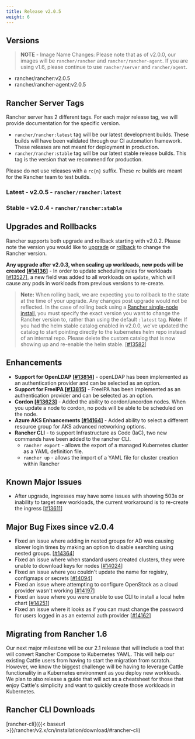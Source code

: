 ```yaml
---
title: Release v2.0.5
weight: 6
---
```


## Versions

> **NOTE** - Image Name Changes: Please note that as of v2.0.0, our images will be `rancher/rancher` and `rancher/rancher-agent`. If you are using v1.6, please continue to use `rancher/server` and `rancher/agent`. 

- rancher/rancher:v2.0.5
- rancher/rancher-agent:v2.0.5

## Rancher Server Tags

Rancher server has 2 different tags. For each major release tag, we will provide documentation for the specific version.

- `rancher/rancher:latest` tag will be our latest development builds. These builds will have been validated through our CI automation framework. These releases are not meant for deployment in production.
- `rancher/rancher:stable` tag will be our latest stable release builds. This tag is the version that we recommend for production.  

Please do not use releases with a `rc{n}` suffix. These `rc` builds are meant for the Rancher team to test builds.

### Latest - v2.0.5 - `rancher/rancher:latest`

### Stable - v2.0.4 - `rancher/rancher:stable`

## Upgrades and Rollbacks

Rancher supports both upgrade and rollback starting with v2.0.2.  Please note the version you would like to [upgrade](https://www.cnrancher.com/docs/rancher/v2.x/cn/upgrades/) or [rollback](https://www.cnrancher.com/docs/rancher/v2.x/cn/backups-and-restoration/restorations/) to change the Rancher version.

**Any upgrade after v2.0.3, when scaling up workloads, new pods will be created [[#14136](https://github.com/rancher/rancher/issues/14136)]** - In order to update scheduling rules for workloads [[#13527](https://github.com/rancher/rancher/issues/13527)], a new field was added to all workloads on `update`, which will cause any pods in workloads from previous versions to re-create.
> **Note:** When rolling back, we are expecting you to rollback to the state at the time of your upgrade. Any changes post upgrade would not be reflected. In the case of rolling back using a [Rancher single-node install](https://www.cnrancher.com/docs/rancher/v2.x/cn/installation/server-installation/single-node-install/), you must specify the exact version you want to change the Rancher version to, rather than using the default `:latest` tag.
> **Note:** If you had the helm stable catalog enabled in v2.0.0, we've updated the catalog to start pointing directly to the kubernetes helm repo instead of an internal repo. Please delete the custom catalog that is now showing up and re-enable the helm stable. [[#13582](https://github.com/rancher/rancher/issues/13582)]

## Enhancements

- **Support for OpenLDAP [[#13814](https://github.com/rancher/rancher/issues/13814)]** - openLDAP has been implemented as an authentication provider and can be selected as an option.
- **Support for FreeIPA [[#13815](https://github.com/rancher/rancher/issues/13815)]** - FreeIPA has been implemented as an authentication provider and can be selected as an option.
- **Cordon [[#13623](https://github.com/rancher/rancher/issues/13623)]** - Added the ability to cordon/uncordon nodes. When you update a node to cordon, no pods will be able to be scheduled on the node.
- **Azure AKS Enhancements  [[#14164](https://github.com/rancher/rancher/issues/14164)]** - Added ability to select a different resource group for AKS advanced networking options.
- **Rancher CLI** - to support Infrastructure as Code (IaC), two new commands have been added to the rancher CLI.
  - `rancher export` - allows the export of a managed Kubernetes cluster as a YAML definition file.
  - `rancher up` - allows the import of a YAML file for cluster creation within Rancher

## Known Major Issues

- After upgrade, ingresses may have some issues with showing 503s or inability to target new workloads, the current workaround is to re-create the ingress [[#13611](https://github.com/rancher/rancher/issues/13611)]

## Major Bug Fixes since v2.0.4

- Fixed an issue where adding in nested groups for AD was causing slower login times by making an option to disable searching using nested groups. [[#14364](https://github.com/rancher/rancher/issues/14364)]
- Fixed an issue where when standard users created clusters, they were unable to download keys for nodes [[#14024](https://github.com/rancher/rancher/issues/14024)]
- Fixed an issue where you couldn't update the name for registry, configmaps or secrets [[#14094](https://github.com/rancher/rancher/issues/14094)]
- Fixed an issue where attempting to configure OpenStack as a cloud provider wasn't working [[#14197](https://github.com/rancher/rancher/issues/14191)]
- Fixed an issue where you were unable to use CLI to install a local helm chart [[#14251](https://github.com/rancher/rancher/issues/14251)]
- Fixed an issue where it looks as if you can must change the password for users logged in as an external auth provider [[#14162](https://github.com/rancher/rancher/issues/14162)]

## Migrating from Rancher 1.6

Our next major milestone will be our 2.1 release that will include a tool that will convert Rancher Compose to Kubernetes YAML.  This will help our existing Cattle users from having to start the migration from scratch.  However, we know the biggest challenge will be having to leverage Cattle functionality in a Kubernetes environment as you deploy new workloads.  We plan to also release a guide that will act as a cheatsheet for those that enjoy Cattle's simplicity and want to quickly create those workloads in Kubernetes. 

## Rancher CLI Downloads

[rancher-cli]({{< baseurl >}}/rancher/v2.x/cn/installation/download/#rancher-cli)